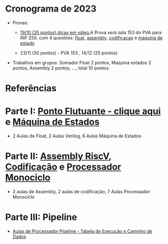 
# Cronograma de 2023
* Provas:
    * [19/10 (35 pontos) dicas em video](https://www.youtube.com/playlist?list=PLcvOyD_LMr6kDfmgmxRhAvYEP4WFLw0gd),A Prova será sala 153 do PVA para INF 250.
      com 4 questões: [float](https://github.com/arduinoufv/inf250/blob/master/2023/float.md#exemplos-para-prova), [assembly](https://github.com/arduinoufv/inf250/blob/master/2023/assemblyriscV.md#exemplos-para-prova), [codificacao](https://github.com/arduinoufv/inf250/blob/master/2023/code_riscv.md#exemplos-para-prova) e [maquina de estado](https://github.com/arduinoufv/inf250/blob/master/2023/fsm.md#exemplos-para-prova)
      
    * 23/11 (30 pontos) - PVA 153 , 14/12 (25 pontos)
* Trabalhos em grupos: Somador Float 2 pontos, Maquina estados 2 pontos, Assembly 2 pontos, ..., total 10 pontos
  
# Referências


# Parte I: [Ponto Flutuante - clique aqui](https://github.com/arduinoufv/inf250/blob/master/2023/float.md) e [Máquina de Estados](https://github.com/arduinoufv/inf250/blob/master/2023/fsm.md)
   
   * 2 Aulas de Float, 2 Aulas Verilog, 6 Aulas Máquina de Estados

# Parte II: [Assembly RiscV](https://github.com/arduinoufv/inf250/blob/master/2023/assemblyriscV.md), [Codificação](https://github.com/arduinoufv/inf250/blob/master/2023/code_riscv.md) e [Processador Monociclo](https://github.com/arduinoufv/inf250/blob/master/2023/monociclo.md)
   *  2 aulas de Assembly, 2 aulas de codificação, 7 Aulas Processador Monociclo

# Parte III: Pipeline

   * [Aulas de Processador Pipeline - Tabela de Execução e Caminho de Dados](https://github.com/arduinoufv/inf250/blob/master/2023/pipeline.md)
